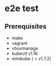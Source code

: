# e2e test

## Prerequisites

- make
- vagrant
- vboxmanage 
- kubectl v1.16
- minikube ( > v1.7.2)
